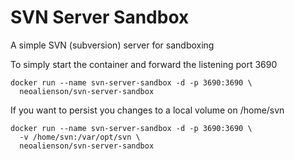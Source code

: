 SVN Server Sandbox
=====

A simple SVN (subversion) server for sandboxing

To simply start the container and forward the listening port 3690

```
docker run --name svn-server-sandbox -d -p 3690:3690 \
  neoalienson/svn-server-sandbox
```

If you want to persist you changes to a local volume on /home/svn

```
docker run --name svn-server-sandbox -d -p 3690:3690 \
  -v /home/svn:/var/opt/svn \
  neoalienson/svn-server-sandbox
```
